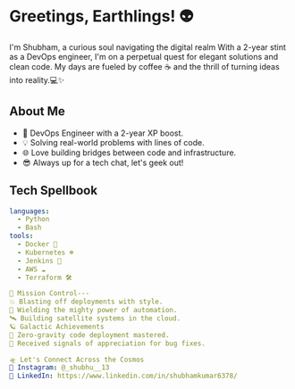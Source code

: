 # Greetings, Earthlings! 👽

I'm Shubham, a curious soul navigating the digital realm With a 2-year stint as a DevOps engineer, I'm on a perpetual quest for elegant solutions and clean code. My days are fueled by coffee ☕ and the thrill of turning ideas into reality.💻✨

## About Me

- 🚀 DevOps Engineer with a 2-year XP boost.
- 💡 Solving real-world problems with lines of code.
- 🌐 Love building bridges between code and infrastructure.
- 😎 Always up for a tech chat, let's geek out!

## Tech Spellbook

```yaml
languages:
  - Python
  - Bash
tools:
  - Docker 🐳
  - Kubernetes ☸️
  - Jenkins 🚀
  - AWS ☁️
  - Terraform 🛠️

🚀 Mission Control---
💥 Blasting off deployments with style.
🌌 Wielding the mighty power of automation.
🛰️ Building satellite systems in the cloud.
🪐 Galactic Achievements
🚀 Zero-gravity code deployment mastered.
📡 Received signals of appreciation for bug fixes.

🛸 Let's Connect Across the Cosmos
📡 Instagram: @_shubhu__13
🌌 LinkedIn: https://www.linkedin.com/in/shubhamkumar6378/

